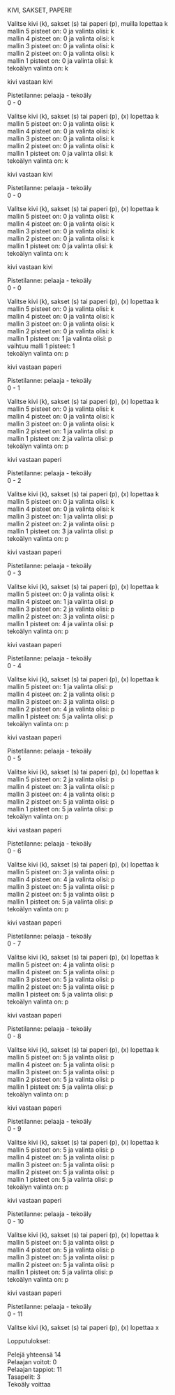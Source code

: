 
KIVI, SAKSET, PAPERI!

Valitse kivi (k), sakset (s) tai paperi (p), muilla lopettaa  k  
mallin 5 pisteet on: 0 ja valinta olisi: k  
mallin 4 pisteet on: 0 ja valinta olisi: k  
mallin 3 pisteet on: 0 ja valinta olisi: k  
mallin 2 pisteet on: 0 ja valinta olisi: k  
mallin 1 pisteet on: 0 ja valinta olisi: k  
tekoälyn valinta on:  k  

kivi vastaan kivi

 Pistetilanne:
 pelaaja - tekoäly             
       0 - 0

Valitse kivi (k), sakset (s) tai paperi (p), (x) lopettaa  k  
mallin 5 pisteet on: 0 ja valinta olisi: k  
mallin 4 pisteet on: 0 ja valinta olisi: k  
mallin 3 pisteet on: 0 ja valinta olisi: k  
mallin 2 pisteet on: 0 ja valinta olisi: k  
mallin 1 pisteet on: 0 ja valinta olisi: k  
tekoälyn valinta on:  k

kivi vastaan kivi

 Pistetilanne:
 pelaaja - tekoäly             
       0 - 0

Valitse kivi (k), sakset (s) tai paperi (p), (x) lopettaa  k  
mallin 5 pisteet on: 0 ja valinta olisi: k  
mallin 4 pisteet on: 0 ja valinta olisi: k  
mallin 3 pisteet on: 0 ja valinta olisi: k  
mallin 2 pisteet on: 0 ja valinta olisi: k  
mallin 1 pisteet on: 0 ja valinta olisi: k  
tekoälyn valinta on:  k

kivi vastaan kivi

 Pistetilanne:
 pelaaja - tekoäly             
       0 - 0

Valitse kivi (k), sakset (s) tai paperi (p), (x) lopettaa  k  
mallin 5 pisteet on: 0 ja valinta olisi: k  
mallin 4 pisteet on: 0 ja valinta olisi: k  
mallin 3 pisteet on: 0 ja valinta olisi: k  
mallin 2 pisteet on: 0 ja valinta olisi: k  
mallin 1 pisteet on: 1 ja valinta olisi: p  
vaihtuu malli 1 pisteet: 1  
tekoälyn valinta on:  p

kivi vastaan paperi

 Pistetilanne:
 pelaaja - tekoäly             
       0 - 1

Valitse kivi (k), sakset (s) tai paperi (p), (x) lopettaa  k  
mallin 5 pisteet on: 0 ja valinta olisi: k  
mallin 4 pisteet on: 0 ja valinta olisi: k  
mallin 3 pisteet on: 0 ja valinta olisi: k  
mallin 2 pisteet on: 1 ja valinta olisi: p  
mallin 1 pisteet on: 2 ja valinta olisi: p  
tekoälyn valinta on:  p

kivi vastaan paperi

 Pistetilanne:
 pelaaja - tekoäly             
       0 - 2

Valitse kivi (k), sakset (s) tai paperi (p), (x) lopettaa  k  
mallin 5 pisteet on: 0 ja valinta olisi: k  
mallin 4 pisteet on: 0 ja valinta olisi: k  
mallin 3 pisteet on: 1 ja valinta olisi: p  
mallin 2 pisteet on: 2 ja valinta olisi: p  
mallin 1 pisteet on: 3 ja valinta olisi: p  
tekoälyn valinta on:  p

kivi vastaan paperi

 Pistetilanne:
 pelaaja - tekoäly             
       0 - 3

Valitse kivi (k), sakset (s) tai paperi (p), (x) lopettaa  k  
mallin 5 pisteet on: 0 ja valinta olisi: k  
mallin 4 pisteet on: 1 ja valinta olisi: p  
mallin 3 pisteet on: 2 ja valinta olisi: p  
mallin 2 pisteet on: 3 ja valinta olisi: p  
mallin 1 pisteet on: 4 ja valinta olisi: p  
tekoälyn valinta on:  p

kivi vastaan paperi

 Pistetilanne:
 pelaaja - tekoäly             
       0 - 4

Valitse kivi (k), sakset (s) tai paperi (p), (x) lopettaa  k  
mallin 5 pisteet on: 1 ja valinta olisi: p  
mallin 4 pisteet on: 2 ja valinta olisi: p  
mallin 3 pisteet on: 3 ja valinta olisi: p  
mallin 2 pisteet on: 4 ja valinta olisi: p  
mallin 1 pisteet on: 5 ja valinta olisi: p  
tekoälyn valinta on:  p

kivi vastaan paperi

 Pistetilanne:
 pelaaja - tekoäly             
       0 - 5

Valitse kivi (k), sakset (s) tai paperi (p), (x) lopettaa  k  
mallin 5 pisteet on: 2 ja valinta olisi: p  
mallin 4 pisteet on: 3 ja valinta olisi: p  
mallin 3 pisteet on: 4 ja valinta olisi: p  
mallin 2 pisteet on: 5 ja valinta olisi: p  
mallin 1 pisteet on: 5 ja valinta olisi: p  
tekoälyn valinta on:  p

kivi vastaan paperi

 Pistetilanne:
 pelaaja - tekoäly             
       0 - 6

Valitse kivi (k), sakset (s) tai paperi (p), (x) lopettaa  k  
mallin 5 pisteet on: 3 ja valinta olisi: p  
mallin 4 pisteet on: 4 ja valinta olisi: p  
mallin 3 pisteet on: 5 ja valinta olisi: p  
mallin 2 pisteet on: 5 ja valinta olisi: p  
mallin 1 pisteet on: 5 ja valinta olisi: p  
tekoälyn valinta on:  p

kivi vastaan paperi

 Pistetilanne:
 pelaaja - tekoäly             
       0 - 7

Valitse kivi (k), sakset (s) tai paperi (p), (x) lopettaa  k  
mallin 5 pisteet on: 4 ja valinta olisi: p  
mallin 4 pisteet on: 5 ja valinta olisi: p  
mallin 3 pisteet on: 5 ja valinta olisi: p  
mallin 2 pisteet on: 5 ja valinta olisi: p  
mallin 1 pisteet on: 5 ja valinta olisi: p  
tekoälyn valinta on:  p

kivi vastaan paperi

 Pistetilanne:
 pelaaja - tekoäly             
       0 - 8

Valitse kivi (k), sakset (s) tai paperi (p), (x) lopettaa  k  
mallin 5 pisteet on: 5 ja valinta olisi: p  
mallin 4 pisteet on: 5 ja valinta olisi: p  
mallin 3 pisteet on: 5 ja valinta olisi: p  
mallin 2 pisteet on: 5 ja valinta olisi: p  
mallin 1 pisteet on: 5 ja valinta olisi: p  
tekoälyn valinta on:  p  

kivi vastaan paperi

 Pistetilanne:
 pelaaja - tekoäly             
       0 - 9

Valitse kivi (k), sakset (s) tai paperi (p), (x) lopettaa  k  
mallin 5 pisteet on: 5 ja valinta olisi: p  
mallin 4 pisteet on: 5 ja valinta olisi: p  
mallin 3 pisteet on: 5 ja valinta olisi: p  
mallin 2 pisteet on: 5 ja valinta olisi: p  
mallin 1 pisteet on: 5 ja valinta olisi: p  
tekoälyn valinta on:  p

kivi vastaan paperi

 Pistetilanne:
 pelaaja - tekoäly             
       0 - 10

Valitse kivi (k), sakset (s) tai paperi (p), (x) lopettaa  k  
mallin 5 pisteet on: 5 ja valinta olisi: p  
mallin 4 pisteet on: 5 ja valinta olisi: p  
mallin 3 pisteet on: 5 ja valinta olisi: p  
mallin 2 pisteet on: 5 ja valinta olisi: p  
mallin 1 pisteet on: 5 ja valinta olisi: p  
tekoälyn valinta on:  p

kivi vastaan paperi

 Pistetilanne:
 pelaaja - tekoäly             
       0 - 11

Valitse kivi (k), sakset (s) tai paperi (p), (x) lopettaa  x

Lopputulokset:

Pelejä yhteensä 14  
Pelaajan voitot: 0  
Pelaajan tappiot: 11  
Tasapelit: 3  
Tekoäly voittaa
